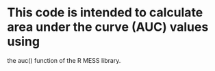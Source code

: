# This code is intended to calculate area under the curve (AUC) values using 
the auc() function of the R MESS library. 